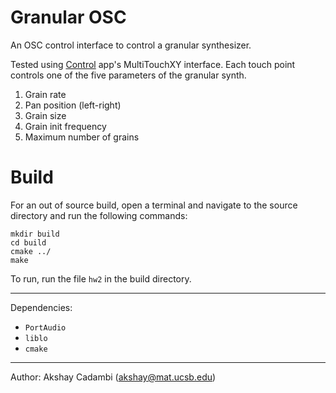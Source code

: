 Granular OSC
============

An OSC control interface to control a granular synthesizer. 

Tested using [Control](http://charlie-roberts.com/Control/) app's MultiTouchXY interface. Each touch point controls one of the five parameters of the granular synth. 

1. Grain rate
2. Pan position (left-right)
3. Grain size
4. Grain init frequency
5. Maximum number of grains

Build
======
For an out of source build, open a terminal and navigate to the source directory and run the following commands:

    mkdir build
    cd build
    cmake ../
    make

To run, run the file `hw2` in the build directory. 

-------

Dependencies:
* `PortAudio`
* `liblo`
* `cmake`

------
Author: Akshay Cadambi (akshay@mat.ucsb.edu)
